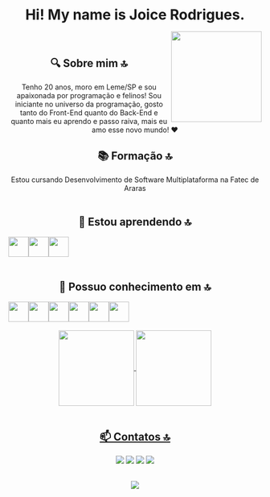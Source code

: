 
<div align=center>

# Hi! My name is Joice Rodrigues.
<br>


<img  align="right" width="180px" style="margin-top:-20px" src="https://i.ibb.co/F3c8qbV/metade.png">

## 🔍 Sobre mim 🔝
Tenho 20 anos, moro em Leme/SP e sou apaixonada por programação e felinos! Sou iniciante no universo da programação, gosto tanto do Front-End quanto do Back-End e quanto mais eu aprendo e passo raiva, mais eu amo esse novo mundo! ❤
<br>

## 📚 Formação 🔝
Estou cursando Desenvolvimento de Software Multiplataforma na Fatec de Araras
<br>
<br> 

## 🌱 Estou aprendendo 🔝
<div style="display: flex">
<img src="https://cdn.jsdelivr.net/gh/devicons/devicon/icons/java/java-original.svg" width="40" height="40"/>
<img src="https://cdn.jsdelivr.net/gh/devicons/devicon/icons/postgresql/postgresql-original-wordmark.svg" width="40" height="40" />
<img src="https://cdn.jsdelivr.net/gh/devicons/devicon/icons/javascript/javascript-original.svg" width="40" height="40" />        
</div>        
<br>

## 🌳 Possuo conhecimento em 🔝
<div style="display: flex">
 <img src="https://cdn.jsdelivr.net/gh/devicons/devicon/icons/linux/linux-original.svg" width="40" height="40"/>
 <img src="https://cdn.jsdelivr.net/gh/devicons/devicon/icons/php/php-plain.svg" widht="40" height="40" />
 <img src="https://cdn.jsdelivr.net/gh/devicons/devicon/icons/html5/html5-original-wordmark.svg" widht="40" height="40" />
<img src="https://cdn.jsdelivr.net/gh/devicons/devicon/icons/css3/css3-original-wordmark.svg" widht="40" height="40"  />
<img src="https://cdn.jsdelivr.net/gh/devicons/devicon/icons/bootstrap/bootstrap-original-wordmark.svg" widht="40" height="40"  />
<img src="https://cdn.jsdelivr.net/gh/devicons/devicon/icons/mysql/mysql-original-wordmark.svg" widht="40" height="40"  />
</div>             
  <br>
 
 <div> 
   <a href="https://github.com/joicerodrigues"> 
   <img height="150em"   align="center" src="https://github-readme-stats.vercel.app/api?username=joicerodrigues&show_icons=true&theme=tokyonight&include_all_commits=true&count_private=true"/>
   <img height="150em"  align="center" src="https://github-readme-stats.vercel.app/api/top-langs/?username=joicerodrigues&layout=compact&langs_count=7&theme=tokyonight" /> 
 </div> 
 <br> 

## 📫 Contatos 🔝

<div>
<a href="https://instagram.com/joixfr" target="_blank"><img src="https://img.shields.io/badge/-Instagram-%23E4405F?style=for-the-badge&logo=instagram&logoColor=white" target="_blank"></a>
<a href = "mailto:joicerodrigues020@gmail.com"><img src="https://img.shields.io/badge/Gmail-D14836?style=for-the-badge&logo=gmail&logoColor=white" target="_blank"></a>
<a href="https://www.linkedin.com/in/joicerodrigues000" target="_blank"><img src="https://img.shields.io/badge/-LinkedIn-%230077B5?style=for-the-badge&logo=linkedin&logoColor=white" target="_blank"></a>   
<a href="https://twitter.com/brownflxs" target="_blank"><img src="https://img.shields.io/badge/-Twitter-%230077B5?style=for-the-badge&logo=twitter&logoColor=white" target="_blank"></a>   
</div>
<br>

![](https://github.com/joicerodrigues/joicerodrigues/blob/output/github-contribution-grid-snake.svg)

</div>